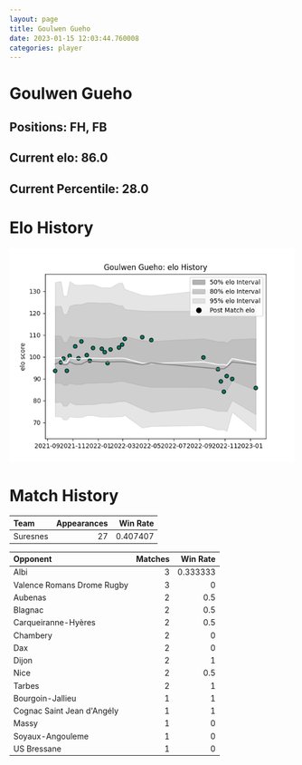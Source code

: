```yaml
---  
layout: page  
title: Goulwen Gueho  
date: 2023-01-15 12:03:44.760008  
categories: player  
---
```

# Goulwen Gueho

## Positions: FH, FB

## Current elo: 86.0

## Current Percentile: 28.0

# Elo History


![elo history](history_GoulwenGueho.png)
# Match History


| Team     |   Appearances |   Win Rate |
|:---------|--------------:|-----------:|
| Suresnes |            27 |   0.407407 |

| Opponent                   |   Matches |   Win Rate |
|:---------------------------|----------:|-----------:|
| Albi                       |         3 |   0.333333 |
| Valence Romans Drome Rugby |         3 |   0        |
| Aubenas                    |         2 |   0.5      |
| Blagnac                    |         2 |   0.5      |
| Carqueiranne-Hyères        |         2 |   0.5      |
| Chambery                   |         2 |   0        |
| Dax                        |         2 |   0        |
| Dijon                      |         2 |   1        |
| Nice                       |         2 |   0.5      |
| Tarbes                     |         2 |   1        |
| Bourgoin-Jallieu           |         1 |   1        |
| Cognac Saint Jean d'Angély |         1 |   1        |
| Massy                      |         1 |   0        |
| Soyaux-Angouleme           |         1 |   0        |
| US Bressane                |         1 |   0        |
